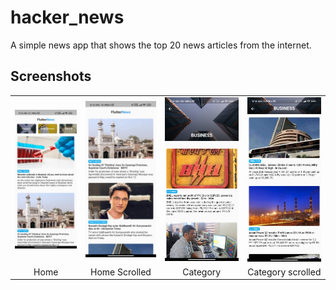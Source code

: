 # hacker_news

A simple news app that shows the top 20 news articles from the internet.

## Screenshots

|||||
|:-:|:-:|:-:|:-:|
|![alt](screenshot/(1).jpg)|![alt](screenshot/(4).jpg)|![alt](screenshot/(2).jpg)|![alt](screenshot/(3).jpg)|
|Home|Home Scrolled|Category|Category scrolled|
